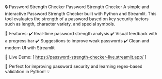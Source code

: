 🔒 Password Strength Checker
Password Strength Checker A simple and interactive Password Strength Checker built with Python and Streamlit. This tool evaluates the strength of a password based on key security factors such as length, character variety, and special symbols.

🚀 Features:
✔️ Real-time password strength analysis
✔️ Visual feedback with a progress bar
✔️ Suggestions to improve weak passwords
✔️ Clean and modern UI with Streamlit

🔗 Live Demo: [ https://password-strength-checker-live.streamlit.app/ ]

📌 Perfect for improving password security and learning regex-based validation in Python! 💡
